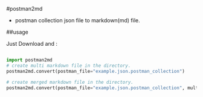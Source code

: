 #postman2md
- postman collection json file to markdown(md) file.

##usage

Just Download and :

```python

import postman2md
# create multi markdown file in the directory.
postman2md.convert(postman_file="example.json.postman_collection")

# create merged markdown file in the directory.
postman2md.convert(postman_file="example.json.postman_collection", multi_file=False)

```
